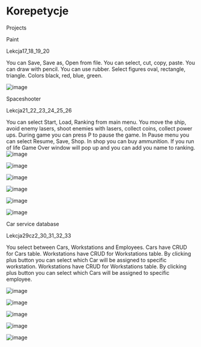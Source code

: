 # Korepetycje
Projects

Paint

Lekcja17_18_19_20

You can Save, Save as, Open from file.
You can select, cut, copy, paste.
You can draw with pencil.
You can use rubber.
Select figures oval, rectangle, triangle.
Colors black, red, blue, green.

![image](https://user-images.githubusercontent.com/104444592/166554058-22d091b5-2cf3-4c14-836b-ac85fae355f8.png)


Spaceshooter

Lekcja21_22_23_24_25_26

You can select Start, Load, Ranking from main menu.
You move the ship, avoid enemy lasers, shoot enemies with lasers, collect coins, collect power ups.
During game you can press P to pause the game.
In Pause menu you can select Resume, Save, Shop.
In shop you can buy ammunition.
If you run of life Game Over window will pop up and you can add you name to  ranking.
![image](https://user-images.githubusercontent.com/104444592/166554200-ef829e6d-2265-4b65-96e0-f9730cf91042.png)

![image](https://user-images.githubusercontent.com/104444592/166554254-d5e42a9b-67d2-4093-8c7a-0105c8aa44c3.png)

![image](https://user-images.githubusercontent.com/104444592/166554468-a622d29a-59f5-4b58-91e8-7ec36e89989d.png)

![image](https://user-images.githubusercontent.com/104444592/166554531-22f7918a-4f73-4649-b9f2-af6ae94b74a6.png)

![image](https://user-images.githubusercontent.com/104444592/166554582-a31d0099-1794-42c2-bf6d-01f5c5d2f2bb.png)

![image](https://user-images.githubusercontent.com/104444592/166554622-867ebf52-cc1f-4704-a732-b25ffb2fc98b.png)

Car service database

Lekcja29cz2_30_31_32_33

You select between Cars, Workstations and Employees.
Cars have CRUD for Cars table.
Workstations have CRUD for Workstations table.
By clicking  plus button you can select which Car will  be assigned to specific workstation.
Workstations have CRUD for Workstations table.
By clicking  plus button you can select which Cars will be assigned to specific employee.

![image](https://user-images.githubusercontent.com/104444592/166554685-5cc3d51c-aeb4-48e0-866b-51a0c1dd3da4.png)

![image](https://user-images.githubusercontent.com/104444592/166554744-1a6e4410-a95b-49c7-ae6d-d7bd1e124d7a.png)

![image](https://user-images.githubusercontent.com/104444592/166554775-2ff8fb2c-e8ef-4b15-9323-5b1fc3e27080.png)

![image](https://user-images.githubusercontent.com/104444592/166554895-c9ad5afc-c29e-47ae-bbe2-d748c7e4aa2a.png)


![image](https://user-images.githubusercontent.com/104444592/166554824-e62da358-bf26-47eb-8447-a792e3759bdb.png)

